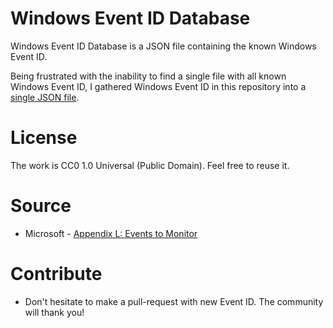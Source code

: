# Windows Event ID Database

Windows Event ID Database is a JSON file containing the known Windows Event ID.

Being frustrated with the inability to find a single file with all known Windows Event ID, I gathered Windows Event ID in this repository
into a [single JSON file](./database/windowseventid.json).

# License

The work is CC0 1.0 Universal (Public Domain). Feel free to reuse it.

# Source

- Microsoft - [Appendix L: Events to Monitor](https://docs.microsoft.com/en-us/windows-server/identity/ad-ds/plan/appendix-l--events-to-monitor)

# Contribute

- Don't hesitate to make a pull-request with new Event ID. The community will thank you!

